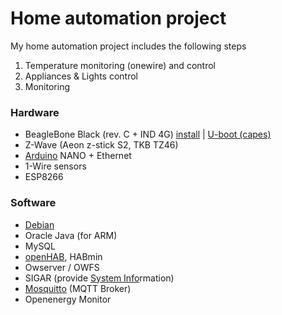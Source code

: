 
# Home automation project

My home automation project includes the following steps

1. Temperature monitoring (onewire) and control
2. Appliances & Lights control
3. Monitoring

### Hardware

- BeagleBone Black (rev. C + IND 4G) [install](https://github.com/div-co/home_automation/tree/master/beaglebone#install--reinstall-beaglebone) | [U-boot (capes)](https://github.com/div-co/home_automation/tree/master/beaglebone#configure-u-boot-cape)
- Z-Wave (Aeon z-stick S2, TKB TZ46)
- [Arduino](https://github.com/div-co/home_automation/tree/master/arduino/readme.md) NANO + Ethernet
- 1-Wire sensors
- ESP8266

### Software

- [Debian](https://github.com/div-co/home_automation/tree/master/debian#os-configuration)
- Oracle Java (for ARM)
- MySQL
- [openHAB](https://github.com/div-co/home_automation/tree/master/openhab), HABmin
- Owserver / OWFS
- SIGAR (provide [System Info](https://github.com/div-co/home_automation/tree/master/debian/systeminfo)rmation)
- [Mosquitto](https://github.com/div-co/home_automation/blob/master/debian/mqtt/README.md.md) (MQTT Broker)
- Openenergy Monitor
